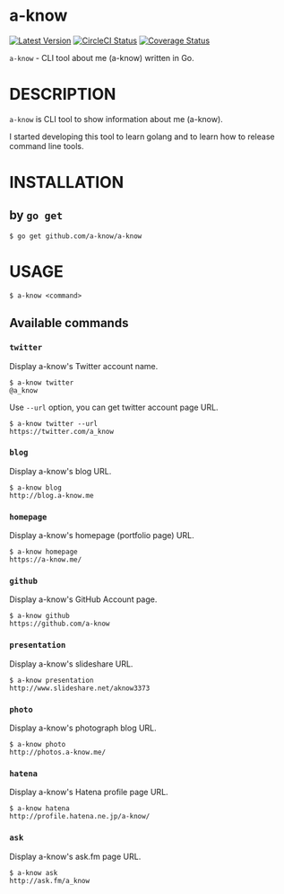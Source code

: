 # a-know

[![Latest Version](https://img.shields.io/github/release/a-know/a-know.svg)](https://github.com/a-know/a-know/releases)
[![CircleCI Status](https://circleci.com/gh/a-know/a-know.svg?style=shield)](https://circleci.com/gh/a-know/a-know)
[![Coverage Status](https://coveralls.io/repos/github/a-know/a-know/badge.svg?branch=master)](https://coveralls.io/github/a-know/a-know?branch=master)

`a-know` - CLI tool about me (a-know) written in Go.

# DESCRIPTION
`a-know` is CLI tool to show information about me (a-know).

I started developing this tool to learn golang and to learn how to release command line tools.

# INSTALLATION
## by `go get`

```
$ go get github.com/a-know/a-know
```
# USAGE

`$ a-know <command>`

## Available commands
### `twitter`

Display a-know's Twitter account name.

```
$ a-know twitter
@a_know
```

Use `--url` option, you can get twitter account page URL.

```
$ a-know twitter --url
https://twitter.com/a_know
```

### `blog`

Display a-know's blog URL.

```
$ a-know blog
http://blog.a-know.me
```

### `homepage`

Display a-know's homepage (portfolio page) URL.

```
$ a-know homepage
https://a-know.me/
```

### `github`

Display a-know's GitHub Account page.

```
$ a-know github
https://github.com/a-know
```

### `presentation`

Display a-know's slideshare URL.

```
$ a-know presentation
http://www.slideshare.net/aknow3373
```

### `photo`

Display a-know's photograph blog URL.

```
$ a-know photo
http://photos.a-know.me/
```

### `hatena`

Display a-know's Hatena profile page URL.

```
$ a-know hatena
http://profile.hatena.ne.jp/a-know/
```

### `ask`

Display a-know's ask.fm page URL.

```
$ a-know ask
http://ask.fm/a_know
```
